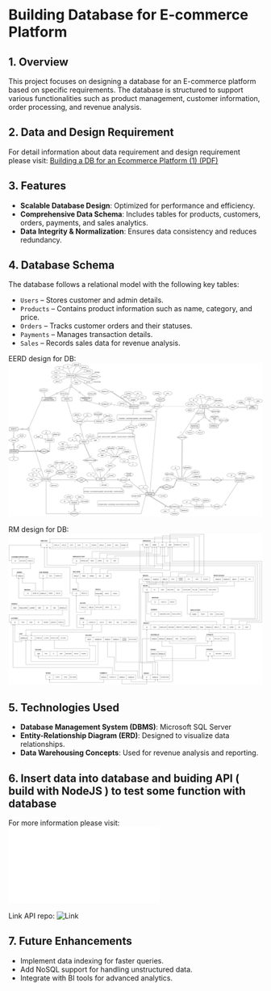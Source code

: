 # Building Database for E-commerce Platform

## 1. Overview

This project focuses on designing a database for an E-commerce platform based on specific requirements. The database is structured to support various functionalities such as product management, customer information, order processing, and revenue analysis.

## 2. Data and Design Requirement

For detail information about data requirement and design requirement please visit:
[Building a DB for an Ecommerce Platform (1) (PDF)](Building_a_DB_for_an_Ecommerce-Platform(1).pdf)



## 3. Features

- **Scalable Database Design**: Optimized for performance and efficiency.
- **Comprehensive Data Schema**: Includes tables for products, customers, orders, payments, and sales analytics.
- **Data Integrity & Normalization**: Ensures data consistency and reduces redundancy.

## 4. Database Schema

The database follows a relational model with the following key tables:

- `Users` – Stores customer and admin details.
- `Products` – Contains product information such as name, category, and price.
- `Orders` – Tracks customer orders and their statuses.
- `Payments` – Manages transaction details.
- `Sales` – Records sales data for revenue analysis.

EERD design for DB:
![EERD of E-Commerce Database](EERD_E-Commercial_DB.png)

RM design for DB:
![RelationalMapping of E-Commerce Database](RM_E-Commercial_DB.png)

## 5. Technologies Used

- **Database Management System (DBMS)**: Microsoft SQL Server
- **Entity-Relationship Diagram (ERD)**: Designed to visualize data relationships.
- **Data Warehousing Concepts**: Used for revenue analysis and reporting.

## 6. Insert data into database and buiding API ( build with NodeJS ) to test some function with database
For more information please visit:
![Building a DB for an Ecommerce Platform (2) (PDF)](Building_a_DB_for_an_Ecommerce-Platform(2).pdf)

Link API repo: ![Link](https://github.com/livensmi1e/database-assignment)

## 7. Future Enhancements

- Implement data indexing for faster queries.
- Add NoSQL support for handling unstructured data.
- Integrate with BI tools for advanced analytics.

